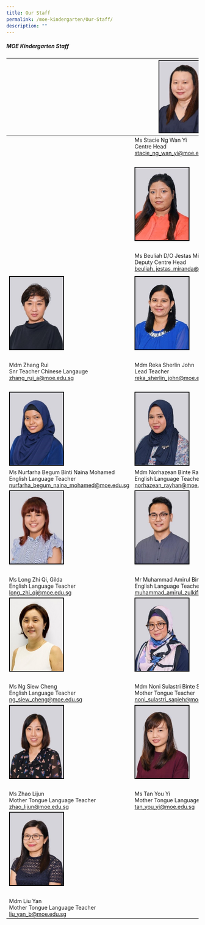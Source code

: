 ```yaml
---
title: Our Staff
permalink: /moe-kindergarten/Our-Staff/
description: ""
---
```

##### MOE Kindergarten Staff
| | <img style="width:140px; height:236; border:2px double black" src="/images/MOE%20Kindergarten/Our%20Staff/Stacie_2.jpeg">| |
| -------- | -------- | -------- |
| | Ms Stacie Ng Wan Yi <br> Centre Head<br><a href="mailto:stacie_ng_wan_yi@moe.edu.sg" target="_blank">stacie_ng_wan_yi@moe.edu.sg</a> | | 
|  |  |  |
|  | <img style="border:2px double black; width:140px; height:190px;" src="/images/MOE%20Kindergarten/Our%20Staff/S3.jpg"> |  |
|  |  |  |
|   |  Ms Beuliah D/O Jestas Miranda <br> Deputy Centre Head <br><a href="mailto:beuliah_jestas_miranda@moe.edu.sg" target="_blank"> beuliah_jestas_miranda@moe.edu.sg</a>| |
| | |
| <img style="border:2px double black; width:140px; height:190px;" src="/images/MOE%20Kindergarten/Our%20Staff/S6.jpg"> | <img style="border:2px double black; width:140px; height:190px;" src="/images/MOE%20Kindergarten/Our%20Staff/S4.jpg"> | <img style="border:2px double black; width:140px; height:190px;" src="/images/MOE%20Kindergarten/Our%20Staff/S5.jpg"> |
|  |  |  |
| Mdm Zhang Rui <br> Snr Teacher Chinese Langauge <br><a href="mailto:zhang_rui_a@moe.edu.sg" >zhang_rui_a@moe.edu.sg </a>|  Mdm Reka Sherlin John <br> Lead Teacher <br><a href="mailto:reka_sherlin_john@moe.edu.sg" >reka_sherlin_john@moe.edu.sg</a> | Mdm Sarinah Binte Salleh<br> Senior Teacher English Language <br><a href="mailto:sarinah_salleh@moe.edu.sg " >sarinah_salleh@moe.edu.sg</a>
|  |  |  |
| <img style="border:2px double black; width:140px; height:190px;" src="/images/MOE%20Kindergarten/Our%20Staff/S7.jpg"> | <img style="border:2px double black; width:140px; height:190px" src="/images/MOE%20Kindergarten/Our%20Staff/S8.jpg"> | <img style="border:2px double black; width:140px; height:190px;" src="/images/MOE%20Kindergarten/Our%20Staff/S9.jpg"> |
|  Ms Nurfarha Begum Binti Naina Mohamed <br> English Language Teacher<br> <a href="mailto:nurfarha_begum_naina_mohamed@moe.edu.sg" target="_blank">nurfarha_begum_naina_mohamed@moe.edu.sg </a>| Mdm Norhazean Binte Rayhan <br> English Language Teacher <a href="mailto:norhazean_rayhan@moe.edu.sg" target="_blank">norhazean_rayhan@moe.edu.sg</a> | Ms Kanchana D/O Syed Ibrahim <br> English Language Teacher <br><a href="mailto:kanchana_syed_ibrahim@moe.edu.sg" target="_blank">kanchana_syed_ibrahim@moe.edu.sg</a>
| <img style="border:2px double black; width:140px; height:190px;" src="/images/MOE%20Kindergarten/Our%20Staff/S10.jpg"> | <img style="border:2px double black;  width:140px; height:190px;" src="/images/MOE%20Kindergarten/Our%20Staff/S11.jpg"> | <img style="border:2px double black; width:140px; height:190px;" src="/images/MOE%20Kindergarten/Our%20Staff/S12.jpg"> |
|  |  |  |
| Ms Long Zhi Qi, Gilda </a><br> English Language Teacher <br><a href="mailto:long_zhi_qi_gilda@moe.edu.sg" target="_blank"> long_zhi_qi@moe.edu.sg </a>| Mr Muhammad Amirul Bin Zulkifle <br> English Language Teacher <br><a href="mailto:muhammad_amirul_zulkifle@moe.edu.sg" target="_blank">muhammad_amirul_zulkifle@moe.edu.sg </a>| Mr Wong Hanping Wilson <br> English Language Teacher<br><a href="mailto:wilson_wong_hanping@moe.edu.sg" target="_blank">wilson_wong_hanping@moe.edu.sg</a> |
| <img style="border:2px double black; width:140px; height:190px;" src="/images/MOE%20Kindergarten/Our%20Staff/S13.jpg"> | <img style="border:2px double black; width:140px; height:190px;" src="/images/MOE%20Kindergarten/Our%20Staff/S14.jpg"> | <img style="border:2px double black; width:140px; height:190px;" src="/images/MOE%20Kindergarten/Our%20Staff/S15.jpg"> |
|  |  |  |
|  Ms Ng Siew Cheng </a><br> English Language Teacher <br><a href="mailto:ng_siew_cheng@moe.edu.sg">ng_siew_cheng@moe.edu.sg</a>| Mdm Noni Sulastri Binte Sapieh <br> Mother Tongue Teacher<br><a href="mailto:noni_sulastri_sapieh@moe.edu.sg">noni_sulastri_sapieh@moe.edu.sg |  Mdm Zhang Yuhui<br> Mother Tonngue Language Teacher <br><a href="mailto:zhang_yuhui@moe.edu.sg" target="_blank">zhang_yuhui@moe.edu.sg</a> |
| <img style="border:2px double black; width:140px; height:190px;" src="/images/MOE%20Kindergarten/Our%20Staff/S16.jpg"> | <img style="border:2px double black; width:140px; height:190px;" src="/images/MOE%20Kindergarten/Our%20Staff/S17.jpg"> | <img style="border:2px double black; width:140px; height:190px;" src="/images/MOE%20Kindergarten/Our%20Staff/S18.jpg"> |
|  |  |  |
|  Ms Zhao Lijun<br> Mother Tongue Language Teacher <br><a href="mailto:zhao_lijun@moe.edu.sg">zhao_lijun@moe.edu.sg</a>    | Ms Tan You Yi <br> Mother Tongue Language Teacher<br><a href="mailto:atn_you_yi@moe.edu.sg">tan_you_yi@moe.edu.sg |  Ms Li Ling<br> Mother Tongue Language Teacher <br><a href="mailto:li_ling@moe.edu.sg" target="_blank">li_ling@moe.edu.sg</a> |
| <img style="border:2px double black; width:140px; height:190px" src="/images/MOE%20Kindergarten/Our%20Staff/S19.jpg"> | | 
|  |  |  |
| Mdm Liu Yan<br> Mother Tongue Language Teacher <br><a href="mailto:liu_yan_b@moe.edu.sg">liu_yan_b@moe.edu.sg </a>| |